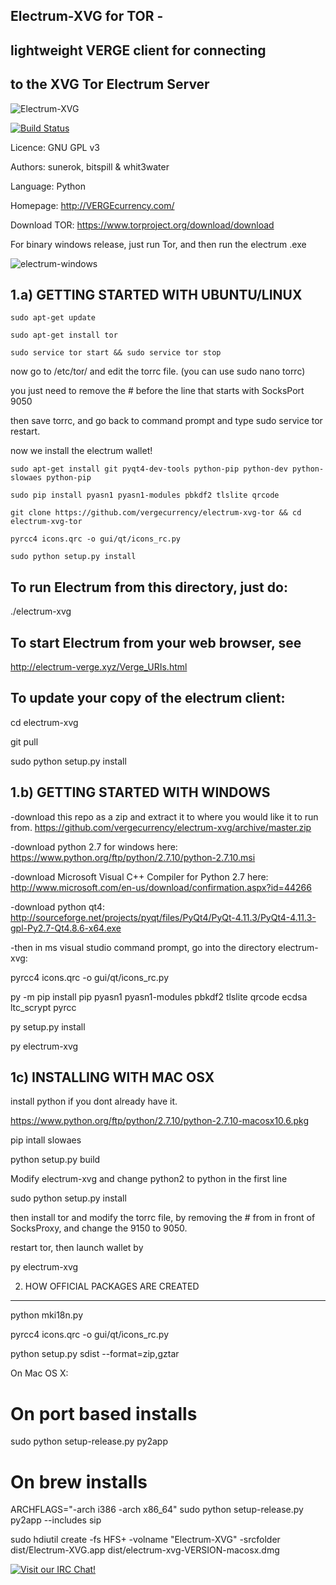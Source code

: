 Electrum-XVG for TOR - 
------------------------------------------------
lightweight VERGE client for connecting 
------------------------------------------------
to the XVG Tor Electrum Server
------------------------------------------------
![Electrum-XVG](https://raw.githubusercontent.com/vergecurrency/electrum-xvg-tor/master/electrumlogo.png)

[![Build Status](https://travis-ci.org/vergecurrency/electrum-xvg-tor.svg?branch=master)](https://travis-ci.org/vergecurrency/electrum-xvg-tor)

Licence: GNU GPL v3

Authors: sunerok, bitspill & whit3water

Language: Python

Homepage: http://VERGEcurrency.com/

Download TOR: https://www.torproject.org/download/download

For binary windows release, just run Tor, and then run the electrum .exe

![electrum-windows](http://i.imgur.com/E4zj9JL.png)

1.a) GETTING STARTED WITH UBUNTU/LINUX
------------------
```
sudo apt-get update

sudo apt-get install tor

sudo service tor start && sudo service tor stop
```
now go to /etc/tor/ and edit the torrc file. (you can use sudo nano torrc)

you just need to remove the # before the line that starts with SocksPort 9050

then save torrc, and go back to command prompt and type sudo service tor restart.

now we install the electrum wallet!
```
sudo apt-get install git pyqt4-dev-tools python-pip python-dev python-slowaes python-pip

sudo pip install pyasn1 pyasn1-modules pbkdf2 tlslite qrcode

git clone https://github.com/vergecurrency/electrum-xvg-tor && cd electrum-xvg-tor

pyrcc4 icons.qrc -o gui/qt/icons_rc.py

sudo python setup.py install
```

To run Electrum from this directory, just do:
---------------------------------------------
  ./electrum-xvg

To start Electrum from your web browser, see
--------------------------------------------
http://electrum-verge.xyz/Verge_URIs.html

To update your copy of the electrum client:
-------------------------------------------
cd electrum-xvg

git pull

sudo python setup.py install

1.b) GETTING STARTED WITH WINDOWS
------------------

-download this repo as a zip and extract it to where you would like it to run from. 
https://github.com/vergecurrency/electrum-xvg/archive/master.zip

-download python 2.7 for windows here: https://www.python.org/ftp/python/2.7.10/python-2.7.10.msi

-download Microsoft Visual C++ Compiler for Python 2.7 here: http://www.microsoft.com/en-us/download/confirmation.aspx?id=44266

-download python qt4: http://sourceforge.net/projects/pyqt/files/PyQt4/PyQt-4.11.3/PyQt4-4.11.3-gpl-Py2.7-Qt4.8.6-x64.exe

-then in ms visual studio command prompt, go into the directory electrum-xvg:

pyrcc4 icons.qrc -o gui/qt/icons_rc.py

py -m pip install pip pyasn1 pyasn1-modules pbkdf2 tlslite qrcode ecdsa ltc_scrypt pyrcc

py setup.py install

py electrum-xvg

1c) INSTALLING WITH MAC OSX
-----------------

install python if you dont already have it.

https://www.python.org/ftp/python/2.7.10/python-2.7.10-macosx10.6.pkg

pip intall slowaes

python setup.py build

Modify electrum-xvg and change python2 to python in the first line

sudo python setup.py install

then install tor and modify the torrc file, by removing the # from in front of SocksProxy, and change the 9150 to 9050.

restart tor, then launch wallet by 

py electrum-xvg


2. HOW OFFICIAL PACKAGES ARE CREATED
------------------------------------

python mki18n.py

pyrcc4 icons.qrc -o gui/qt/icons_rc.py

python setup.py sdist --format=zip,gztar

On Mac OS X:

  # On port based installs
  
  sudo python setup-release.py py2app

  # On brew installs
  
  ARCHFLAGS="-arch i386 -arch x86_64" sudo python setup-release.py py2app --includes sip

  sudo hdiutil create -fs HFS+ -volname "Electrum-XVG" -srcfolder dist/Electrum-XVG.app dist/electrum-xvg-VERSION-macosx.dmg


[![Visit our IRC Chat!](https://kiwiirc.com/buttons/irc.freenode.net/verge.png)](https://kiwiirc.com/client/irc.freenode.net/?nick=xvg|?&theme=cli#verge)

